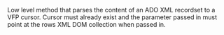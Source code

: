﻿Low level method that parses the content of an ADO XML recordset to a VFP cursor. Cursor must already exist and the parameter passed in must point at the rows XML DOM collection when passed in.